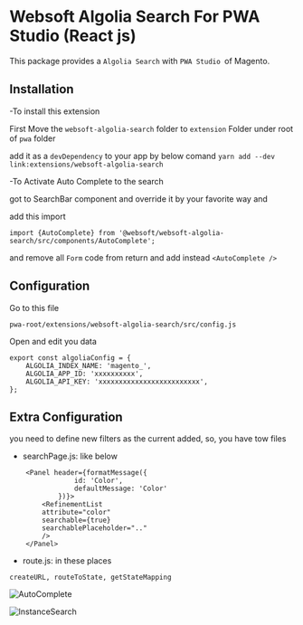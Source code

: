 # Websoft Algolia Search For PWA Studio (React js)

This package provides a `Algolia Search` with  `PWA Studio `of Magento.


## Installation

-To install this extension

First Move the `websoft-algolia-search` folder to `extension` Folder under root of `pwa` folder

add it as a `devDependency` to your app by below comand
`yarn add --dev link:extensions/websoft-algolia-search` 



-To Activate Auto Complete to the search

got to SearchBar component and override it by your favorite way and 

add this import 

```react
import {AutoComplete} from '@websoft/websoft-algolia-search/src/components/AutoComplete';
```

and remove all `Form` code from return and add instead `<AutoComplete />`


## Configuration

Go to this file

`pwa-root/extensions/websoft-algolia-search/src/config.js`

Open and edit you data

```react
export const algoliaConfig = {
    ALGOLIA_INDEX_NAME: 'magento_',
    ALGOLIA_APP_ID: 'xxxxxxxxxx',
    ALGOLIA_API_KEY: 'xxxxxxxxxxxxxxxxxxxxxxxxx',
};
```

## Extra Configuration

you need to define new filters as the current added, so, you have tow files 

- searchPage.js: like below
```react
    <Panel header={formatMessage({
                id: 'Color',
                defaultMessage: 'Color'
            })}>
        <RefinementList
        attribute="color"
        searchable={true}
        searchablePlaceholder=".."
        />
    </Panel>
```

- route.js: in these places

`createURL, routeToState, getStateMapping`

![AutoComplete](https://i.ibb.co/B2p5twz/Screenshot-2024-01-07-at-01-58-24.png)

![InstanceSearch](https://i.ibb.co/h8mhK22/Screenshot-2024-01-07-at-01-49-10.png)
